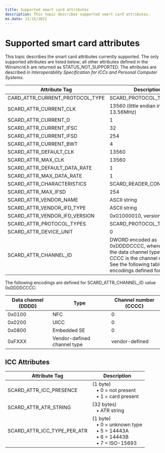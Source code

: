 ```yaml
---
title: Supported smart card attributes
description: This topic describes supported smart card attributes.
ms.date: 11/15/2022
---
```


# Supported smart card attributes

This topic describes the smart card attributes currently supported. The only supported attributes are listed below; all other attributes defined in the Winsmcrd.h are returned as STATUS_NOT_SUPPORTED. The attributes are described in *Interoperability Specification for ICCs and Personal Computer Systems*.

| Attribute Tag | Description |
|---|---|
| CARD_ATTR_CURRENT_PROTOCOL_TYPE | SCARD_PROTOCOL_T1 |
| SCARD_ATTR_CURRENT_CLK | 13560 (little endian integer of 13.56MHz) |
| SCARD_ATTR_CURRENT_D | 1 |
| SCARD_ATTR_CURRENT_IFSC | 32 |
| SCARD_ATTR_CURRENT_IFSD | 254 |
| SCARD_ATTR_CURRENT_BWT | 4 |
| SCARD_ATTR_DEFAULT_CLK | 13560 |
| SCARD_ATTR_MAX_CLK | 13560 |
| SCARD_ATTR_DEFAULT_DATA_RATE | 1 |
| SCARD_ATTR_MAX_DATA_RATE | 1 |
| SCARD_ATTR_CHARACTERISTICS | SCARD_READER_CONTACTLESS |
| SCARD_ATTR_MAX_IFSD | 254 |
| SCARD_ATTR_VENDOR_NAME | ASCII string |
| SCARD_ATTR_VENDOR_IFD_TYPE | ASCII string |
| SCARD_ATTR_VENDOR_IFD_VERSION | 0x01000010, version 1.0.0.1 |
| SCARD_ATTR_PROTOCOL_TYPES | SCARD_PROTOCOL_T1 |
| SCARD_ATTR_DEVICE_UNIT | 0 |
| SCARD_ATTR_CHANNEL_ID | DWORD encoded as 0xDDDDCCCC, where DDDD is the data channel type, and CCCC is the channel number. See the following table for encodings defined for DDDD. |

The following encodings are defined for SCARD_ATTR_CHANNEL_ID value 0xDDDDCCCC:

| Data channel (DDDD) | Type | Channel number (CCCC) |
|---|---|---|
| 0x0100 | NFC | 0 |
| 0x0200 | UICC | 0 |
| 0x0800 | Embedded SE | 0 |
| 0xFXXX | Vendor-defined channel type | vendor-defined |

## ICC Attributes

| Attribute Tag | Description |
|---|---|
| SCARD_ATTR_ICC_PRESENCE | (1 byte)</br>&nbsp;&nbsp;&nbsp;&#8226; 0 = not present</br>&nbsp;&nbsp;&nbsp;&#8226; 1 = card present |
| SCARD_ATTR_ATR_STRING | (32 bytes)</br>&nbsp;&nbsp;&nbsp;&#8226; ATR string |
| SCARD_ATTR_ICC_TYPE_PER_ATR | (1 byte)</br>&nbsp;&nbsp;&nbsp;&#8226; 0 = unknown type</br>&nbsp;&nbsp;&nbsp;&#8226; 5 = 14443A</br>&nbsp;&nbsp;&nbsp;&#8226; 6 = 14443B</br>&nbsp;&nbsp;&nbsp;&#8226; 7 = ISO-15693 |
